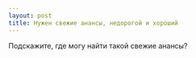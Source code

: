```yaml
---
layout: post 
title: Нужен свежие анансы, недорогой и хороший 
--- 
```

Подскажите, где могу найти такой свежие анансы?